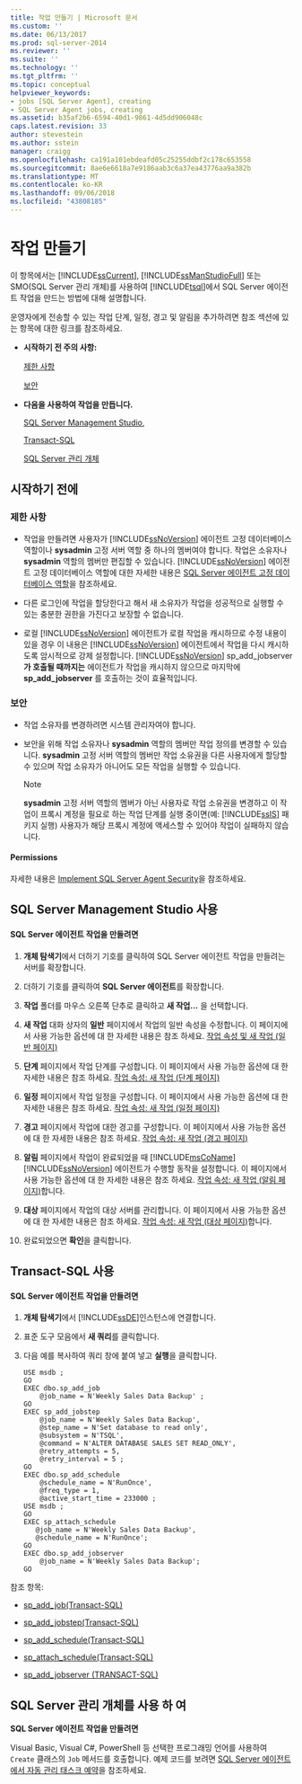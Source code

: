 ```yaml
---
title: 작업 만들기 | Microsoft 문서
ms.custom: ''
ms.date: 06/13/2017
ms.prod: sql-server-2014
ms.reviewer: ''
ms.suite: ''
ms.technology: ''
ms.tgt_pltfrm: ''
ms.topic: conceptual
helpviewer_keywords:
- jobs [SQL Server Agent], creating
- SQL Server Agent jobs, creating
ms.assetid: b35af2b6-6594-40d1-9861-4d5dd906048c
caps.latest.revision: 33
author: stevestein
ms.author: sstein
manager: craigg
ms.openlocfilehash: ca191a101ebdeafd05c25255ddbf2c178c653558
ms.sourcegitcommit: 8ae6e6618a7e9186aab3c6a37ea43776aa9a382b
ms.translationtype: MT
ms.contentlocale: ko-KR
ms.lasthandoff: 09/06/2018
ms.locfileid: "43808185"
---
```

# <a name="create-a-job"></a>작업 만들기
  이 항목에서는 [!INCLUDE[ssCurrent](../../includes/sscurrent-md.md)], [!INCLUDE[ssManStudioFull](../../includes/ssmanstudiofull-md.md)] 또는 SMO(SQL Server 관리 개체)를 사용하여 [!INCLUDE[tsql](../../includes/tsql-md.md)]에서 SQL Server 에이전트 작업을 만드는 방법에 대해 설명합니다.  
  
 운영자에게 전송할 수 있는 작업 단계, 일정, 경고 및 알림을 추가하려면 참조 섹션에 있는 항목에 대한 링크를 참조하세요.  
  
-   **시작하기 전 주의 사항:**  
  
     [제한 사항](#Restrictions)  
  
     [보안](#Security)  
  
-   **다음을 사용하여 작업을 만듭니다.**  
  
     [SQL Server Management Studio](#SSMSProcedure),  
  
     [Transact-SQL](#TsqlProcedure)  
  
     [SQL Server 관리 개체](#SMOProcedure)  
  
##  <a name="BeforeYouBegin"></a> 시작하기 전에  
  
###  <a name="Restrictions"></a> 제한 사항  
  
-   작업을 만들려면 사용자가 [!INCLUDE[ssNoVersion](../../includes/ssnoversion-md.md)] 에이전트 고정 데이터베이스 역할이나 **sysadmin** 고정 서버 역할 중 하나의 멤버여야 합니다. 작업은 소유자나 **sysadmin** 역할의 멤버만 편집할 수 있습니다. [!INCLUDE[ssNoVersion](../../includes/ssnoversion-md.md)] 에이전트 고정 데이터베이스 역할에 대한 자세한 내용은 [SQL Server 에이전트 고정 데이터베이스 역할](sql-server-agent-fixed-database-roles.md)을 참조하세요.  
  
-   다른 로그인에 작업을 할당한다고 해서 새 소유자가 작업을 성공적으로 실행할 수 있는 충분한 권한을 가진다고 보장할 수 없습니다.  
  
-   로컬 [!INCLUDE[ssNoVersion](../../includes/ssnoversion-md.md)] 에이전트가 로컬 작업을 캐시하므로 수정 내용이 있을 경우 이 내용은 [!INCLUDE[ssNoVersion](../../includes/ssnoversion-md.md)] 에이전트에서 작업을 다시 캐시하도록 암시적으로 강제 설정합니다. [!INCLUDE[ssNoVersion](../../includes/ssnoversion-md.md)] sp_add_jobserver **가 호출될 때까지는** 에이전트가 작업을 캐시하지 않으므로 마지막에 **sp_add_jobserver** 를 호출하는 것이 효율적입니다.  
  
###  <a name="Security"></a> 보안  
  
-   작업 소유자를 변경하려면 시스템 관리자여야 합니다.  
  
-   보안을 위해 작업 소유자나 **sysadmin** 역할의 멤버만 작업 정의를 변경할 수 있습니다. **sysadmin** 고정 서버 역할의 멤버만 작업 소유권을 다른 사용자에게 할당할 수 있으며 작업 소유자가 아니어도 모든 작업을 실행할 수 있습니다.  
  
    > [!NOTE]  
    >  **sysadmin** 고정 서버 역할의 멤버가 아닌 사용자로 작업 소유권을 변경하고 이 작업이 프록시 계정을 필요로 하는 작업 단계를 실행 중이면(예: [!INCLUDE[ssIS](../../includes/ssis-md.md)] 패키지 실행) 사용자가 해당 프록시 계정에 액세스할 수 있어야 작업이 실패하지 않습니다.  
  
####  <a name="Permissions"></a> Permissions  
 자세한 내용은 [Implement SQL Server Agent Security](implement-sql-server-agent-security.md)을 참조하세요.  
  
##  <a name="SSMSProcedure"></a> SQL Server Management Studio 사용  
  
#### <a name="to-create-a-sql-server-agent-job"></a>SQL Server 에이전트 작업을 만들려면  
  
1.  **개체 탐색기**에서 더하기 기호를 클릭하여 SQL Server 에이전트 작업을 만들려는 서버를 확장합니다.  
  
2.  더하기 기호를 클릭하여 **SQL Server 에이전트**를 확장합니다.  
  
3.  **작업** 폴더를 마우스 오른쪽 단추로 클릭하고 **새 작업...** 을 선택합니다.  
  
4.  **새 작업** 대화 상자의 **일반** 페이지에서 작업의 일반 속성을 수정합니다. 이 페이지에서 사용 가능한 옵션에 대 한 자세한 내용은 참조 하세요. [작업 속성 및 새 작업 &#40;일반 페이지&#41;](../../integration-services/general-page-of-integration-services-designers-options.md)  
  
5.  **단계** 페이지에서 작업 단계를 구성합니다. 이 페이지에서 사용 가능한 옵션에 대 한 자세한 내용은 참조 하세요. [작업 속성: 새 작업 &#40;단계 페이지&#41;](job-properties-new-job-steps-page.md)  
  
6.  **일정** 페이지에서 작업 일정을 구성합니다. 이 페이지에서 사용 가능한 옵션에 대 한 자세한 내용은 참조 하세요. [작업 속성: 새 작업 &#40;일정 페이지&#41;](job-properties-new-job-schedules-page.md)  
  
7.  **경고** 페이지에서 작업에 대한 경고를 구성합니다. 이 페이지에서 사용 가능한 옵션에 대 한 자세한 내용은 참조 하세요. [작업 속성: 새 작업 &#40;경고 페이지&#41;](job-properties-new-job-alerts-page.md)  
  
8.  **알림** 페이지에서 작업이 완료되었을 때 [!INCLUDE[msCoName](../../includes/msconame-md.md)] [!INCLUDE[ssNoVersion](../../includes/ssnoversion-md.md)] 에이전트가 수행할 동작을 설정합니다. 이 페이지에서 사용 가능한 옵션에 대 한 자세한 내용은 참조 하세요. [작업 속성: 새 작업 &#40;알림 페이지&#41;](job-properties-new-job-notifications-page.md)합니다.  
  
9. **대상** 페이지에서 작업의 대상 서버를 관리합니다. 이 페이지에서 사용 가능한 옵션에 대 한 자세한 내용은 참조 하세요. [작업 속성: 새 작업 &#40;대상 페이지&#41;](job-properties-new-job-targets-page.md)합니다.  
  
10. 완료되었으면 **확인**을 클릭합니다.  
  
##  <a name="TsqlProcedure"></a> Transact-SQL 사용  
  
#### <a name="to-create-a-sql-server-agent-job"></a>SQL Server 에이전트 작업을 만들려면  
  
1.  **개체 탐색기**에서 [!INCLUDE[ssDE](../../includes/ssde-md.md)]인스턴스에 연결합니다.  
  
2.  표준 도구 모음에서 **새 쿼리**를 클릭합니다.  
  
3.  다음 예를 복사하여 쿼리 창에 붙여 넣고 **실행**을 클릭합니다.  
  
    ```  
    USE msdb ;  
    GO  
    EXEC dbo.sp_add_job  
        @job_name = N'Weekly Sales Data Backup' ;  
    GO  
    EXEC sp_add_jobstep  
        @job_name = N'Weekly Sales Data Backup',  
        @step_name = N'Set database to read only',  
        @subsystem = N'TSQL',  
        @command = N'ALTER DATABASE SALES SET READ_ONLY',   
        @retry_attempts = 5,  
        @retry_interval = 5 ;  
    GO  
    EXEC dbo.sp_add_schedule  
        @schedule_name = N'RunOnce',  
        @freq_type = 1,  
        @active_start_time = 233000 ;  
    USE msdb ;  
    GO  
    EXEC sp_attach_schedule  
       @job_name = N'Weekly Sales Data Backup',  
       @schedule_name = N'RunOnce';  
    GO  
    EXEC dbo.sp_add_jobserver  
        @job_name = N'Weekly Sales Data Backup';  
    GO  
    ```  
  
 참조 항목:  
  
-   [sp_add_job&#40;Transact-SQL&#41;](/sql/relational-databases/system-stored-procedures/sp-add-job-transact-sql)  
  
-   [sp_add_jobstep&#40;Transact-SQL&#41;](/sql/relational-databases/system-stored-procedures/sp-add-jobstep-transact-sql)  
  
-   [sp_add_schedule&#40;Transact-SQL&#41;](/sql/relational-databases/system-stored-procedures/sp-add-schedule-transact-sql)  
  
-   [sp_attach_schedule&#40;Transact-SQL&#41;](/sql/relational-databases/system-stored-procedures/sp-attach-schedule-transact-sql)  
  
-   [sp_add_jobserver &#40;TRANSACT-SQL&#41;](/sql/relational-databases/system-stored-procedures/sp-add-jobserver-transact-sql)  
  
##  <a name="SMOProcedure"></a> SQL Server 관리 개체를 사용 하 여  
 **SQL Server 에이전트 작업을 만들려면**  
  
 Visual Basic, Visual C#, PowerShell 등 선택한 프로그래밍 언어를 사용하여 `Create` 클래스의 `Job` 메서드를 호출합니다. 예제 코드를 보려면 [SQL Server 에이전트에서 자동 관리 태스크 예약](sql-server-agent.md)을 참조하세요.  
  
##  <a name="SSMSProc2"></a>  
